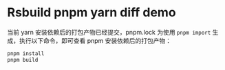# Rsbuild pnpm yarn diff demo

当前 yarn 安装依赖后的打包产物已经提交，pnpm.lock 为使用 `pnpm import` 生成，执行以下命令，即可查看 pnpm 安装依赖后的打包产物：

```bash
pnpm install
pnpm build
```
